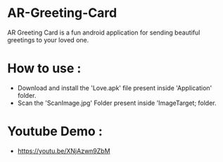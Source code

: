 # AR-Greeting-Card
AR Greeting Card is a fun android application for sending beautiful greetings to your loved one.

# How to use :
- Download and install the 'Love.apk' file present inside 'Application' folder.
- Scan the 'ScanImage.jpg' Folder present inside 'ImageTarget; folder.

# Youtube Demo :
- https://youtu.be/XNjAzwn9ZbM
